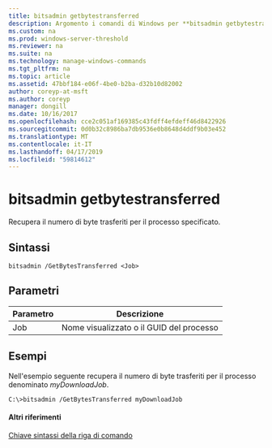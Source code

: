 ```yaml
---
title: bitsadmin getbytestransferred
description: Argomento i comandi di Windows per **bitsadmin getbytestransferred** -recupera il numero di byte trasferiti per il processo specificato.
ms.custom: na
ms.prod: windows-server-threshold
ms.reviewer: na
ms.suite: na
ms.technology: manage-windows-commands
ms.tgt_pltfrm: na
ms.topic: article
ms.assetid: 47bbf184-e06f-4be0-b2ba-d32b10d82002
author: coreyp-at-msft
ms.author: coreyp
manager: dongill
ms.date: 10/16/2017
ms.openlocfilehash: cce2c051af169385c43fdff4efdeff46d8422926
ms.sourcegitcommit: 0d0b32c8986ba7db9536e0b8648d4ddf9b03e452
ms.translationtype: MT
ms.contentlocale: it-IT
ms.lasthandoff: 04/17/2019
ms.locfileid: "59814612"
---
```

# <a name="bitsadmin-getbytestransferred"></a>bitsadmin getbytestransferred



Recupera il numero di byte trasferiti per il processo specificato.

## <a name="syntax"></a>Sintassi

```
bitsadmin /GetBytesTransferred <Job>
```

## <a name="parameters"></a>Parametri

|Parametro|Descrizione|
|---------|-----------|
|Job|Nome visualizzato o il GUID del processo|

## <a name="BKMK_examples"></a>Esempi

Nell'esempio seguente recupera il numero di byte trasferiti per il processo denominato *myDownloadJob*.
```
C:\>bitsadmin /GetBytesTransferred myDownloadJob
```

#### <a name="additional-references"></a>Altri riferimenti

[Chiave sintassi della riga di comando](command-line-syntax-key.md)
